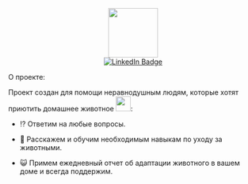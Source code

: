 <div id="header" align="center">
  <img src="https://media.giphy.com/media/26FmR6w3oogsgxq0w/giphy.gif" width="100"/>
</div>

<div id="header" align="center">
  <a href="your-telegram-URL">
    <img src="https://img.shields.io/badge/Telegram-blue?style=for-the-badge&logo=telegram&logoColor=white" alt="LinkedIn Badge"/>
  </a>
</div>

<div id="header" align="center">
<img src="https://komarev.com/ghpvc/?username=gturumtaev&style=flat-square&color=blue" alt=""/>
</div>

О проекте:

Проект создан для помощи неравнодушным людям, которые хотят приютить домашнее животное <img src="https://media.giphy.com/media/afcI2FI5vT6VKa42Yn/giphy.gif" width="30">:
- ⁉️ Ответим на любые вопросы.

- 🙌 Расскажем и обучим необходимым навыкам по уходу за животными.

- 😺 Примем ежедневный отчет об адаптации животного в вашем доме и всегда поддержим.

